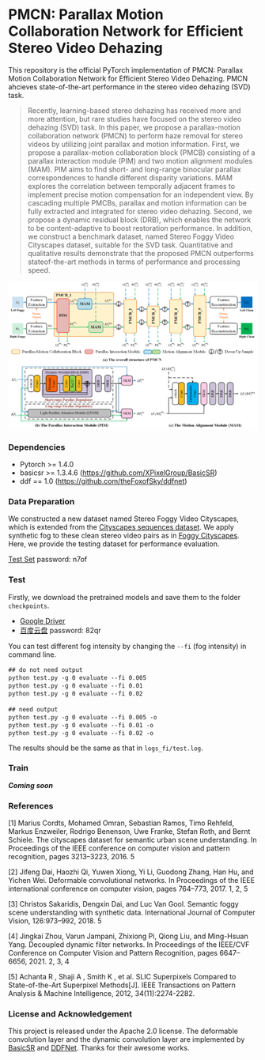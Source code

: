 # PMCN: Parallax Motion Collaboration Network for Efficient Stereo Video Dehazing 
This repository is the official PyTorch implementation of PMCN:  Parallax Motion Collaboration Network for Efficient Stereo Video Dehazing. PMCN ahcieves state-of-the-art performance in the stereo video dehazing (SVD) task.

> Recently, learning-based stereo dehazing has received more and more attention, but rare studies have focused on the stereo video dehazing (SVD) task. In this paper, we propose a parallax-motion collaboration network (PMCN) to perform haze removal for stereo videos by utilizing joint parallax and motion information. First, we propose a
parallax-motion collaboration block (PMCB) consisting of a parallax interaction module (PIM) and two motion alignment modules (MAM). PIM aims to find short- and long-range binocular parallax correspondences to handle different disparity variations. MAM explores the correlation between temporally adjacent frames to implement precise
motion compensation for an independent view. By cascading multiple PMCBs, parallax and motion information can be fully extracted and integrated for stereo video dehazing. Second, we propose a dynamic residual block (DRB), which enables the network to be content-adaptive to boost restoration performance. In addition, we construct a benchmark dataset, named Stereo Foggy Video Cityscapes dataset, suitable for the SVD task. Quantitative and qualitative results demonstrate that the proposed PMCN outperforms stateof-the-art methods in terms of performance and processing speed.

![img](figs/PMCN.png)

### Dependencies 
- Pytorch >= 1.4.0
- basicsr >= 1.3.4.6 (https://github.com/XPixelGroup/BasicSR)
- ddf == 1.0 (https://github.com/theFoxofSky/ddfnet)

### Data Preparation
We constructed a new dataset named Stereo Foggy Video Cityscapes, which is extended from the [Cityscapes sequences dataset](https://www.cityscapes-dataset.com/). We apply synthetic fog to these clean stereo video pairs as in [Foggy Cityscapes](https://github.com/sakaridis/fog_simulation-SFSU_synthetic/). Here, we provide the testing dataset for performance evaluation. 

[Test Set](https://pan.baidu.com/s/1qFheJIZvQBbB-NBjnqwRcw)     password: n7of

### Test
Firstly, we download the pretrained models and save them to the folder `checkpoints`.
- [Google Driver](https://drive.google.com/drive/folders/1Q9KCSO8Tn593PC2kPNBS0Wc-DzwSJYRK?usp=sharing)
- [百度云盘](https://pan.baidu.com/s/11RkA8476AOeOoPkcy8_d_Q) password: 82qr

You can test different fog intensity by changing the `--fi` (fog intensity) in command line.
```
## do not need output
python test.py -g 0 evaluate --fi 0.005 
python test.py -g 0 evaluate --fi 0.01 
python test.py -g 0 evaluate --fi 0.02

## need output
python test.py -g 0 evaluate --fi 0.005 -o
python test.py -g 0 evaluate --fi 0.01 -o
python test.py -g 0 evaluate --fi 0.02 -o
```
The results should be the same as that in `logs_fi/test.log`.
### Train
***Coming soon***
### References
[1] Marius Cordts, Mohamed Omran, Sebastian Ramos, Timo Rehfeld, Markus Enzweiler, Rodrigo Benenson, Uwe Franke, Stefan Roth, and Bernt Schiele. The cityscapes dataset for semantic urban scene understanding. In Proceedings of the IEEE conference on computer vision and pattern recognition, pages 3213–3223, 2016. 5

[2] Jifeng Dai, Haozhi Qi, Yuwen Xiong, Yi Li, Guodong Zhang, Han Hu, and Yichen Wei. Deformable convolutional networks. In Proceedings of the IEEE international conference on computer vision, pages 764–773, 2017. 1, 2, 5

[3] Christos Sakaridis, Dengxin Dai, and Luc Van Gool. Semantic foggy scene understanding with synthetic data. International Journal of Computer Vision, 126:973–992, 2018. 5

[4] Jingkai Zhou, Varun Jampani, Zhixiong Pi, Qiong Liu, and Ming-Hsuan Yang. Decoupled dynamic filter networks. In Proceedings of the IEEE/CVF Conference on Computer Vision and Pattern Recognition, pages 6647–6656, 2021. 2, 3, 4

[5] Achanta R , Shaji A , Smith K , et al. SLIC Superpixels Compared to State-of-the-Art Superpixel Methods[J]. IEEE Transactions on Pattern Analysis & Machine Intelligence, 2012, 34(11):2274-2282.

### License and Acknowledgement
This project is released under the Apache 2.0 license. The deformable convolution layer and the dynamic convolution layer are implemented by [BasicSR](https://github.com/XPixelGroup/BasicSR) and [DDFNet](https://github.com/theFoxofSky/ddfnet). Thanks for their awesome works.
